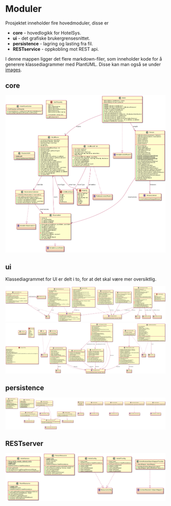 # Moduler
Prosjektet inneholder fire hovedmoduler, disse er

* __core__ - hovedlogikk for HotelSys. 
* __ui__ - det grafiske brukergrensesnittet.
* __persistence__ - lagring og lasting fra fil.
* __RESTservice__ - oppkobling mot REST api.

I denne mappen ligger det flere markdown-filer, som inneholder kode for å
generere klassediagrammer med PlantUML. Disse kan man også se under [images](../images).

## core

![klassediagram core](../images/core.PNG "Klassediagram core")

## ui

Klassediagrammet for UI er delt i to, for at det skal være mer oversiktlig.

![klassediagram ui](../images/ui1.PNG "Klassediagram ui")
![klassediagram ui](../images/ui2.PNG "Klassediagram ui")

## persistence

![klassediagram persistence](../images/persistence.PNG "Klassediagram persistence")

## RESTserver

![klassediagram RESTserver](../images/RESTserver.PNG "Klassediagram RESTserver")
